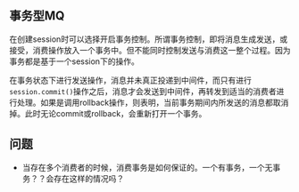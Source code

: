 ## 事务型MQ
在创建session时可以选择开启事务控制。所谓事务控制，即将消息生成发送，或接受，消费操作放入一个事务中。但不能同时控制发送与消费这一整个过程。因为事务都是基于一个session下的操作。

在事务状态下进行发送操作，消息并未真正投递到中间件，而只有进行`session.commit()`操作之后，消息才会发送到中间件，再转发到适当的消费者进行处理。如果是调用rollback操作，则表明，当前事务期间内所发送的消息都取消掉。此时无论commit或rollback，会重新打开一个事务。

## 问题
- 当存在多个消费者的时候，消费事务是如何保证的。一个有事务，一个无事务？？会存在这样的情况吗？